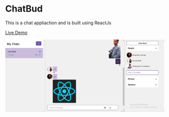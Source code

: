 # ChatBud
This is a chat appliaction and is built using ReactJs
<p> </p>
<a href="https://chat-app-chatbud.netlify.app/">Live Demo</a>
<p align=center>
  <img src="Pic_of_Chat_Bud.png">
</p>
